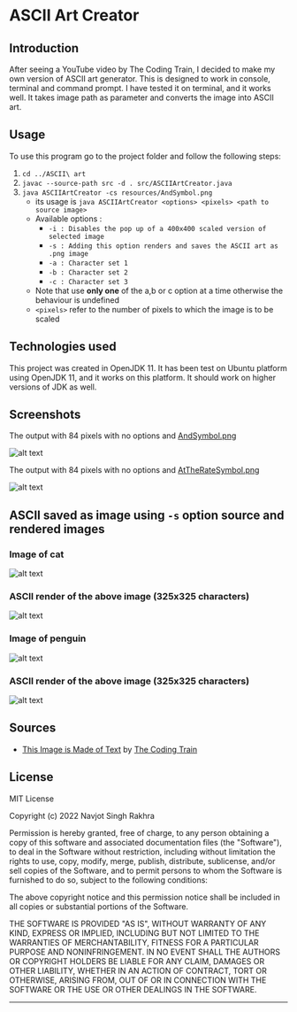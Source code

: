 # ASCII Art Creator

## Introduction

After seeing a YouTube video by The Coding Train, I decided to make my own version of ASCII art generator. This is
designed to work in console, terminal and command prompt. I have tested it on terminal, and it works well. It takes
image path as parameter and converts the image into ASCII art.

## Usage

To use this program go to the project folder and follow the following steps:

1. ``cd ../ASCII\ art``
2. ``javac --source-path src -d . src/ASCIIArtCreator.java``
3. ``java ASCIIArtCreator -cs resources/AndSymbol.png``
    * its usage is ``java ASCIIArtCreator <options> <pixels> <path to source image>``
    * Available options :
        * ``-i : Disables the pop up of a 400x400 scaled version of selected image``
        * ``-s : Adding this option renders and saves the ASCII art as .png image``
        * ``-a : Character set 1``
        * ``-b : Character set 2``
        * ``-c : Character set 3``
    * Note that use **only one** of the a,b or c option at a time otherwise the behaviour is undefined
    * ``<pixels>``  refer to the number of pixels to which the image is to be scaled

## Technologies used

This project was created in OpenJDK 11. It has been test on Ubuntu platform using OpenJDK 11, and it works on this
platform. It should work on higher versions of JDK as well.

## Screenshots

The output with 84 pixels with no options and [AndSymbol.png](resources/AndSymbol.png)

![alt text](resources/SampleImage1.png)

The output with 84 pixels with no options and [AtTheRateSymbol.png](resources/AtTheRateSymbol.png)

![alt text](resources/SampleImage2.png)

## ASCII saved as image using ``-s`` option source and rendered images

### Image of cat

![alt text](resources/CatImage1.png)

### ASCII render of the above image (325x325 characters)

![alt text](resources/SampleRender1.png)

### Image of penguin

![alt text](resources/AnimImage1.png)

### ASCII render of the above image (325x325 characters)

![alt text](resources/SampleRender2.png)

## Sources

* [This Image is Made of Text](https://youtu.be/55iwMYv8tGI)
  by [The Coding Train](https://www.youtube.com/c/TheCodingTrain/)

## License

MIT License

Copyright (c) 2022 Navjot Singh Rakhra

Permission is hereby granted, free of charge, to any person obtaining a copy of this software and associated
documentation files (the "Software"), to deal in the Software without restriction, including without limitation the
rights to use, copy, modify, merge, publish, distribute, sublicense, and/or sell copies of the Software, and to permit
persons to whom the Software is furnished to do so, subject to the following conditions:

The above copyright notice and this permission notice shall be included in all copies or substantial portions of the
Software.

THE SOFTWARE IS PROVIDED "AS IS", WITHOUT WARRANTY OF ANY KIND, EXPRESS OR IMPLIED, INCLUDING BUT NOT LIMITED TO THE
WARRANTIES OF MERCHANTABILITY, FITNESS FOR A PARTICULAR PURPOSE AND NONINFRINGEMENT. IN NO EVENT SHALL THE AUTHORS OR
COPYRIGHT HOLDERS BE LIABLE FOR ANY CLAIM, DAMAGES OR OTHER LIABILITY, WHETHER IN AN ACTION OF CONTRACT, TORT OR
OTHERWISE, ARISING FROM, OUT OF OR IN CONNECTION WITH THE SOFTWARE OR THE USE OR OTHER DEALINGS IN THE SOFTWARE.
___